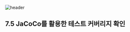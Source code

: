 ![header](https://capsule-render.vercel.app/api?type=wave&color=C3E5AE&height=200&section=header&text=Spring&nbsp;Boot&nbsp;Study&fontSize=50&fontColor=000000)

## 7.5 JaCoCo를 활용한 테스트 커버리지 확인 
